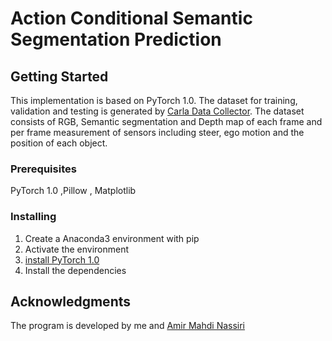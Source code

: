# Action Conditional Semantic Segmentation Prediction

## Getting Started
This implementation is based on PyTorch 1.0.
The dataset for training, validation and testing is generated by [Carla Data Collector](https://github.com/carla-simulator/data-collector).
The dataset consists of RGB, Semantic segmentation and Depth map of each frame and per frame measurement of sensors including steer, ego motion and the position of each object.

### Prerequisites
PyTorch 1.0
,Pillow
, Matplotlib
### Installing
1. Create a Anaconda3 environment with pip
2. Activate the environment
3. [install PyTorch 1.0](https://pytorch.org/)
4. Install the dependencies

## Acknowledgments
The program is developed by me and [Amir Mahdi Nassiri](https://github.com/AmirMahdiNassiri)
